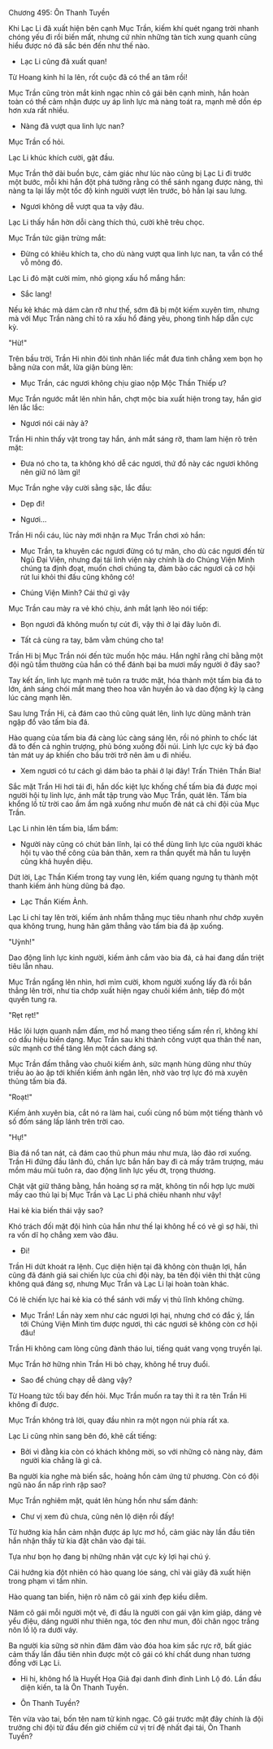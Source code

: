 




Chương 495: Ôn Thanh Tuyền


Khi Lạc Li đã xuất hiện bên cạnh Mục Trần, kiếm khí quét ngang trời nhanh chóng yếu đi rồi biến mất, nhưng cứ nhìn những tàn tích xung quanh cũng hiểu được nó đã sắc bén đến như thế nào.

- Lạc Li cũng đã xuất quan!

Từ Hoang kinh hỉ la lên, rốt cuộc đã có thể an tâm rồi!

Mục Trần cũng tròn mắt kinh ngạc nhìn cô gái bên cạnh mình, hắn hoàn toàn có thể cảm nhận được uy áp linh lực mà nàng toát ra, mạnh mẽ dồn ép hơn xưa rất nhiều.

- Nàng đã vượt qua linh lực nan?

Mục Trần cố hỏi.

Lạc Li khúc khích cười, gật đầu.

Mục Trần thở dài buồn bực, cảm giác như lúc nào cũng bị Lạc Li đi trước một bước, mỗi khi hắn đột phá tưởng rằng có thể sánh ngang được nàng, thì nàng ta lại lấy một tốc độ kinh người vượt lên trước, bỏ hắn lại sau lưng.

- Ngươi không dễ vượt qua ta vậy đâu.

Lạc Li thấy hắn hờn dỗi càng thích thú, cười khẽ trêu chọc.

Mục Trần tức giận trừng mắt:

- Đừng có khiêu khích ta, cho dù nàng vượt qua linh lực nan, ta vẫn có thể vỗ mông đó.

Lạc Li đỏ mặt cười mỉm, nhỏ giọng xấu hổ mắng hắn:

- Sắc lang!

Nếu kẻ khác mà dám càn rỡ như thế, sớm đã bị một kiếm xuyên tim, nhưng mà với Mục Trần nàng chỉ tỏ ra xấu hổ đáng yêu, phong tình hấp dẫn cực kỳ.

"Hừ!"

Trên bầu trời, Trần Hi nhìn đôi tình nhân liếc mắt đưa tình chẳng xem bọn họ bằng nửa con mắt, lửa giận bùng lên:

- Mục Trần, các ngươi không chịu giao nộp Mộc Thần Thiếp ư?

Mục Trần ngước mắt lên nhìn hắn, chợt mộc bia xuất hiện trong tay, hắn giơ lên lắc lắc:

- Ngươi nói cái này à?

Trần Hi nhìn thấy vật trong tay hắn, ánh mắt sáng rỡ, tham lam hiện rõ trên mặt:

- Đưa nó cho ta, ta không khó dễ các ngươi, thứ đồ này các ngươi không nên giữ nó làm gì!

Mục Trần nghe vậy cười sằng sặc, lắc đầu:

- Dẹp đi!

- Ngươi...

Trần Hi nổi cáu, lúc này mới nhận ra Mục Trần chơi xỏ hắn:

- Mục Trần, ta khuyên các ngươi đừng có tự mãn, cho dù các ngươi đến từ Ngũ Đại Viện, nhưng đại tái linh viện này chính là do Chúng Viện Minh chúng ta định đoạt, muốn chơi chúng ta, đảm bảo các ngươi cả cơ hội rút lui khỏi thi đấu cũng không có!

- Chúng Viện Minh? Cái thứ gì vậy

Mục Trần cau mày ra vẻ khó chịu, ánh mắt lạnh lẽo nói tiếp:

- Bọn ngươi đã không muốn tự cút đi, vậy thì ở lại đây luôn đi.

- Tất cả cùng ra tay, băm vằm chúng cho ta!

Trần Hi bị Mục Trần nói đến tức muốn hộc máu. Hắn nghĩ rằng chỉ bằng một đội ngũ tầm thường của hắn có thể đánh bại ba mươi mấy người ở đây sao?

Tay kết ấn, linh lực mạnh mẽ tuôn ra trước mặt, hóa thành một tấm bia đá to lớn, ánh sáng chói mắt mang theo hoa văn huyền ảo và dao động kỳ lạ càng lúc càng mạnh lên.

Sau lưng Trần Hi, cả đám cao thủ cũng quát lên, linh lực dũng mãnh tràn ngập đổ vào tấm bia đá.

Hào quang của tấm bia đá càng lúc càng sáng lên, rồi nó phình to chốc lát đã to đến cả nghìn trượng, phủ bóng xuống đồi núi. Linh lực cực kỳ bá đạo tản mát uy áp khiến cho bầu trời trở nên âm u đi nhiều.

- Xem ngươi có tư cách gì dám bảo ta phải ở lại đây! Trấn Thiên Thần Bia!

Sắc mặt Trần Hi hơi tái đi, hắn dốc kiệt lực khống chế tấm bia đá được mọi người hội tụ linh lực, ánh mắt tập trung vào Mục Trần, quát lên. Tấm bia khổng lồ từ trời cao ầm ầm ngã xuống như muốn đè nát cả chi đội của Mục Trần.

Lạc Li nhìn lên tấm bia, lẩm bẩm:

- Người này cũng có chút bản lĩnh, lại có thể dùng linh lực của người khác hội tụ vào thế công của bản thân, xem ra thần quyết mà hắn tu luyện cũng khá huyền diệu.

Dứt lời, Lạc Thần Kiếm trong tay vung lên, kiếm quang ngưng tụ thành một thanh kiếm ảnh hùng dũng bá đạo.

- Lạc Thần Kiếm Ảnh.

Lạc Li chỉ tay lên trời, kiếm ảnh nhắm thẳng mục tiêu nhanh như chớp xuyên qua không trung, hung hãn găm thẳng vào tấm bia đá ập xuống.

"Uỳnh!"

Dao động linh lực kinh người, kiếm ảnh cắm vào bia đá, cả hai đang dần triệt tiêu lẫn nhau.

Mục Trần ngẩng lên nhìn, hơi mỉm cười, khom người xuống lấy đà rồi bắn thẳng lên trời, như tia chớp xuất hiện ngay chuôi kiếm ảnh, tiếp đó một quyền tung ra.

"Rẹt rẹt!"

Hắc lôi lượn quanh nắm đấm, mơ hồ mang theo tiếng sấm rền rĩ, không khí có dấu hiệu biến dạng. Mục Trần sau khi thành công vượt qua thân thể nan, sức mạnh cơ thể tăng lên một cách đáng sợ.

Mục Trần đấm thẳng vào chuôi kiếm ảnh, sức mạnh hùng dũng như thủy triều ào ào ập tới khiến kiếm ảnh ngân lên, nhờ vào trợ lực đó mà xuyên thủng tấm bia đá.

"Roạt!"

Kiếm ảnh xuyên bia, cắt nó ra làm hai, cuối cùng nổ bùm một tiếng thành vô số đốm sáng lấp lánh trên trời cao.

"Hự!"

Bia đá nổ tan nát, cả đám cao thủ phun máu như mưa, lảo đảo rơi xuống. Trần Hi đứng đầu lãnh đủ, chấn lực bắn hắn bay đi cả mấy trăm trượng, máu mồm máu mũi tuôn ra, dao động linh lực yếu ớt, trọng thương.

Chật vật giữ thăng bằng, hắn hoảng sợ ra mặt, không tin nổi hợp lực mười mấy cao thủ lại bị Mục Trần và Lạc Li phá chiêu nhanh như vậy!

Hai kẻ kia biến thái vậy sao?

Khó trách đối mặt đội hình của hắn như thế lại không hề có vẻ gì sợ hãi, thì ra vốn dĩ họ chẳng xem vào đâu.

- Đi!

Trần Hi dứt khoát ra lệnh. Cục diện hiện tại đã không còn thuận lợi, hắn cũng đã đánh giá sai chiến lực của chi đội này, ba tên đội viên thì thật cũng không quá đáng sợ, nhưng Mục Trần và Lạc Li lại hoàn toàn khác.

Có lẽ chiến lực hai kẻ kia có thể sánh với mấy vị thủ lĩnh không chừng.

- Mục Trần! Lần này xem như các ngươi lợi hại, nhưng chớ có đắc ý, lần tới Chúng Viện Minh tìm được ngươi, thì các ngươi sẽ không còn cơ hội đâu!

Trần Hi không cam lòng cũng đành tháo lui, tiếng quát vang vọng truyền lại.

Mục Trần hờ hững nhìn Trần Hi bỏ chạy, không hề truy đuổi.

- Sao để chúng chạy dễ dàng vậy?

Từ Hoang tức tối bay đến hỏi. Mục Trần muốn ra tay thì ít ra tên Trần Hi không đi được.

Mục Trần không trả lời, quay đầu nhìn ra một ngọn núi phía rất xa.

Lạc Li cũng nhìn sang bên đó, khẽ cất tiếng:

- Bởi vì đằng kia còn có khách không mời, so với những cô nàng này, đám người kia chẳng là gì cả.

Ba người kia nghe mà biến sắc, hoảng hồn cảm ứng tứ phương. Còn có đội ngũ nào ẩn nấp rình rập sao?

Mục Trần nghiêm mặt, quát lên hùng hồn như sấm đánh:

- Chư vị xem đủ chưa, cũng nên lộ diện rồi đấy!

Từ hướng kia hắn cảm nhận được áp lực mơ hồ, cảm giác này lần đầu tiên hắn nhận thấy từ kia đặt chân vào đại tái.

Tựa như bọn họ đang bị những nhân vật cực kỳ lợi hại chú ý.

Cái hướng kia đột nhiên có hào quang lóe sáng, chỉ vài giây đã xuất hiện trong phạm vi tầm nhìn.

Hào quang tan biến, hiện rõ năm cô gái xinh đẹp kiều diễm.

Năm cô gái mỗi người một vẻ, đi đầu là người con gái vận kim giáp, dáng vẻ yểu điệu, dáng người như thiên nga, tóc đen như mun, đôi chân ngọc trắng nõn lồ lộ ra dưới váy.

Ba người kia sững sờ nhìn đăm đăm vào đóa hoa kim sắc rực rỡ, bất giác cảm thấy lần đầu tiên nhìn được một cô gái có khí chất dung nhan tương đồng với Lạc Li.

- Hi hi, không hổ là Huyết Họa Giả đại danh đỉnh đỉnh Linh Lộ đó. Lần đầu diện kiến, ta là Ôn Thanh Tuyền.

- Ôn Thanh Tuyền?

Tên vừa vào tai, bốn tên nam tử kinh ngạc. Cô gái trước mặt đây chính là đội trưởng chi đội từ đầu đến giờ chiếm cứ vị trí đệ nhất đại tái, Ôn Thanh Tuyền?




